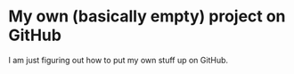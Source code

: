 # My own (basically empty) project on GitHub

I am just figuring out how to put my own stuff up on GitHub.